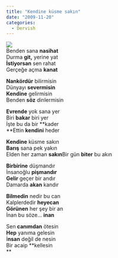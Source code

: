 ```yaml
---
title: "Kendine küsme sakın"
date: "2009-11-20"
categories: 
  - Dervish
---
```


![](/uploads/image/kusme(1).jpg)  
Benden sana **nasihat**  
Durma **git,** yerine yat  
**İstiyorsan** sen rahat  
Gerçeğe açma **kanat**

**Nankördür** bilirmisin  
Dünyayı **severmisin  
Kendine** gelirmisin  
Benden **söz** dinlermisin

**Evrende** yok sana yer  
Biri **bakar** biri yer  
İşte bu da bir **kader  
**Ettin **kendini** heder

**Kendine** küsme sakın  
**Barış** sana pek yakın  
Elden her zaman **sakın**Bir gün **biter** bu akın

**Birbirine** düşmandır  
İnsanoğlu **pişmandır  
Gelir** geçer bir andır  
Damarda **akan** kandır

**Bilmedin** nedir bu can  
Kalplerdedir **heyecan  
Görünen** her şey bir an  
İnan bu söze… **inan**

Sen **canımdan** ötesin  
**Hep** yanıma gelesin  
İ**nsan** değil de nesin  
Bir acaip **kellesin  
**
